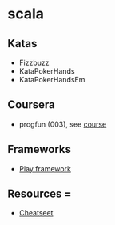 scala
==========

## Katas
* Fizzbuzz
* KataPokerHands
* KataPokerHandsEm

## Coursera 
* progfun (003), see [course](https://class.coursera.org/progfun-003/class)

## Frameworks
* [Play framework](http://www.playframework.com)

## Resources =
* [Cheatseet](CheatSheet.md)